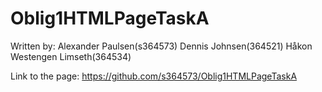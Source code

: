 # Oblig1HTMLPageTaskA
Written by: Alexander Paulsen(s364573) Dennis Johnsen(364521) Håkon Westengen Limseth(364534)


Link to the page:
https://github.com/s364573/Oblig1HTMLPageTaskA
